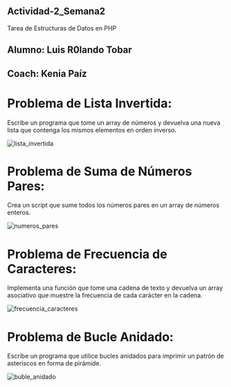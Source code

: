 ## Actividad-2_Semana2
Tarea de Estructuras de Datos en PHP

## Alumno: Luis R0lando Tobar
## Coach: Kenia Paíz

#  Problema de Lista Invertida:
Escribe un programa que tome un array de números y devuelva una nueva lista
que contenga los mismos elementos en orden inverso.

![lista_invertida](https://github.com/user-attachments/assets/e514e1c8-155c-49dc-b0f4-a4403f1d8b81)

# Problema de Suma de Números Pares:
Crea un script que sume todos los números pares en un array de números enteros.

![numeros_pares](https://github.com/user-attachments/assets/e6b637cc-3db4-453f-98c7-df14f599864f)

#  Problema de Frecuencia de Caracteres:
Implementa una función que tome una cadena de texto y devuelva un array asociativo
que muestre la frecuencia de cada carácter en la cadena.

![frecuencia_caracteres](https://github.com/user-attachments/assets/8ce5e02f-9699-47f7-b6b0-b78db3fe276d)

# Problema de Bucle Anidado:
Escribe un programa que utilice bucles anidados para imprimir un patrón de asteriscos
en forma de pirámide.

![buble_anidado](https://github.com/user-attachments/assets/064a67f7-a317-4b1b-a10a-08100ef69b76)



